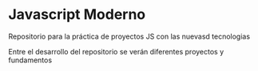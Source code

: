 # Javascript Moderno
Repositorio para la práctica de proyectos JS con las nuevasd tecnologias

Entre el desarrollo del repositorio se verán diferentes proyectos y fundamentos

